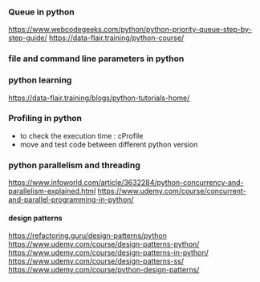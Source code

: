 ### Queue in python

https://www.webcodegeeks.com/python/python-priority-queue-step-by-step-guide/
https://data-flair.training/python-course/

### file and command line parameters in python


### python learning
https://data-flair.training/blogs/python-tutorials-home/


### Profiling in python
* to check the execution time : cProfile
* move and test code between different python version


### python parallelism and threading
https://www.infoworld.com/article/3632284/python-concurrency-and-parallelism-explained.html
https://www.udemy.com/course/concurrent-and-parallel-programming-in-python/

#### design patterns
https://refactoring.guru/design-patterns/python
https://www.udemy.com/course/design-patterns-python/
https://www.udemy.com/course/design-patterns-in-python/
https://www.udemy.com/course/design-patterns-ss/
https://www.udemy.com/course/python-design-patterns/

